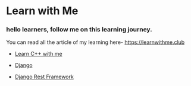 # Learn with Me

### hello learners, follow me on this learning journey.

You can read all the article of my learning here-
https://learnwithme.club

- [Learn C++ with me](https://github.com/hamhaingaurav/learn-with-me/blob/main/_technologies/cpp.md)

- [Django](https://github.com/hamhaingaurav/learn-with-me/blob/main/_technologies/django.md)

- [Django Rest Framework](https://github.com/hamhaingaurav/learn-with-me/blob/main/_technologies/django-rest-framework.md)
